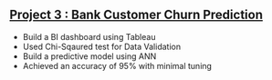 ## [Project 3 : Bank Customer Churn Prediction](https://github.com/sameernagrare/Churn-Modelling)
*	Build a BI dashboard using Tableau
*	Used Chi-Sqaured test for Data Validation
*	Build a predictive model using ANN
*	Achieved an accuracy of 95% with minimal tuning

